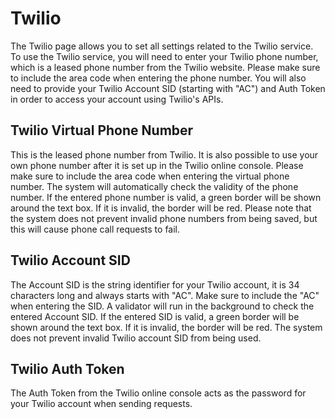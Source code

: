 # Twilio

The Twilio page allows you to set all settings related to the Twilio service. To use the Twilio service, you will need to enter your Twilio phone number, which is a leased phone number from the Twilio website. Please make sure to include the area code when entering the phone number. You will also need to provide your Twilio Account SID (starting with "AC") and Auth Token in order to access your account using Twilio's APIs.

## Twilio Virtual Phone Number

This is the leased phone number from Twilio. It is also possible to use your own phone number after it is set up in the Twilio online console. Please make sure to include the area code when entering the virtual phone number. The system will automatically check the validity of the phone number. If the entered phone number is valid, a green border will be shown around the text box. If it is invalid, the border will be red. Please note that the system does not prevent invalid phone numbers from being saved, but this will cause phone call requests to fail.

## Twilio Account SID

The Account SID is the string identifier for your Twilio account, it is 34 characters long and always starts with "AC". Make sure to include the "AC" when entering the SID. A validator will run in the background to check the entered Account SID. If the entered SID is valid, a green border will be shown around the text box. If it is invalid, the border will be red. The system does not prevent invalid Twilio account SID from being used.

## Twilio Auth Token

The Auth Token from the Twilio online console acts as the password for your Twilio account when sending requests.
